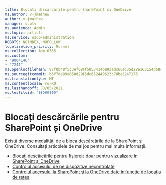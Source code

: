 ```yaml
---
title: Blocați descărcările pentru SharePoint și OneDrive
ms.author: v-jmathew
author: v-jmathew
manager: scotv
ms.audience: Admin
ms.topic: article
ms.service: o365-administration
ROBOTS: NOINDEX, NOFOLLOW
localization_priority: Normal
ms.collection: Adm_O365
ms.custom:
- "9004146"
- "7241"
ms.openlocfilehash: 87f0b48f5c3ef68af5053414b893adc66ad35d28e163154db8c3f2b3a52cf4a7
ms.sourcegitcommit: b5f7da89a650d2915dc652449623c78be6247175
ms.translationtype: MT
ms.contentlocale: ro-RO
ms.lasthandoff: 08/05/2021
ms.locfileid: "53969109"
---
```

# <a name="block-downloads-for-sharepoint-and-onedrive"></a>Blocați descărcările pentru SharePoint și OneDrive

Există diverse modalități de a bloca descărcările de la SharePoint și OneDrive. Consultați articolele de mai jos pentru mai multe informații.

- [Blocați descărcările pentru fișierele doar pentru vizualizare în SharePoint și OneDrive](https://support.microsoft.com/office/block-downloads-for-view-only-files-in-sharepoint-and-onedrive-6051184b-62ac-4149-b874-13dcd40ef91e)
- [Controlul accesului de pe dispozitive necontrolate](https://docs.microsoft.com/sharepoint/control-access-from-unmanaged-devices)
- [Controlul accesului la SharePoint și la OneDrive date în funcție de locația de rețea](https://docs.microsoft.com/sharepoint/control-access-based-on-network-location)
